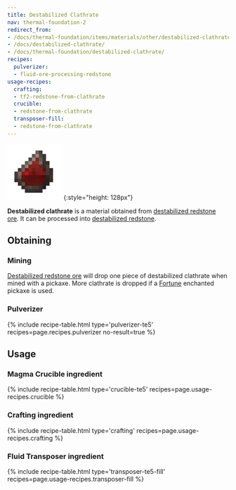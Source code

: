 ```yaml
---
title: Destabilized Clathrate
nav: thermal-foundation-2
redirect_from:
- /docs/thermal-foundation/items/materials/other/destabilized-clathrate/
- /docs/destabilized-clathrate/
- /docs/thermal-foundation/destabilized-clathrate/
recipes:
  pulverizer:
  - fluid-ore-processing-redstone
usage-recipes:
  crafting:
  - tf2-redstone-from-clathrate
  crucible:
  - redstone-from-clathrate
  transposer-fill:
  - redstone-from-clathrate
---
```


![Destabilized clathrate](/assets/images/thermal-foundation/clathrate-redstone.gif){:style="height: 128px"}


**Destabilized clathrate** is a material obtained from [destabilized redstone
ore](/docs/thermal-foundation-2/destabilized-redstone-ore/). It can be processed into [destabilized
redstone](/docs/thermal-foundation-2/destabilized-redstone/).


Obtaining
---------

### Mining
[Destabilized redstone ore](/docs/thermal-foundation-2/destabilized-redstone-ore/) will drop one
piece of destabilized clathrate when mined with a pickaxe. More clathrate is
dropped if a [Fortune](https://minecraft.gamepedia.com/Fortune) enchanted
pickaxe is used.

### Pulverizer
{% include recipe-table.html type='pulverizer-te5' recipes=page.recipes.pulverizer no-result=true %}


Usage
-----

### Magma Crucible ingredient
{% include recipe-table.html type='crucible-te5' recipes=page.usage-recipes.crucible %}

### Crafting ingredient
{% include recipe-table.html type='crafting' recipes=page.usage-recipes.crafting %}

### Fluid Transposer ingredient
{% include recipe-table.html type='transposer-te5-fill' recipes=page.usage-recipes.transposer-fill %}
